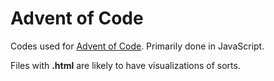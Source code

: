 # Advent of Code

Codes used for [Advent of Code](http://adventofcode.com/ "Advent of Code"). Primarily done in JavaScript. 

Files with **.html** are likely to have visualizations of sorts.
